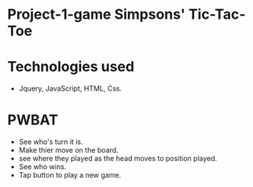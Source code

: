 # Project-1-game Simpsons' Tic-Tac-Toe

# Technologies used
- Jquery, JavaScript, HTML, Css. 

# PWBAT
- See who's turn it is.
- Make thier move on the board. 
- see where they played as the head moves to position played. 
- See who wins.
- Tap button to play a new game. 
